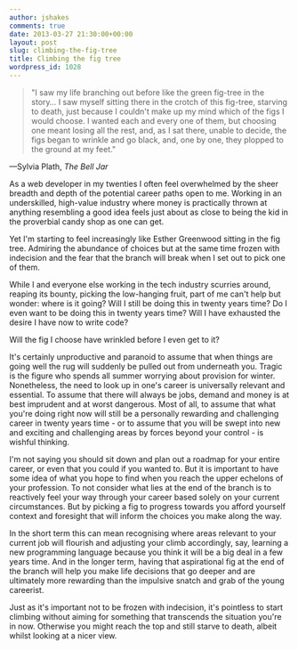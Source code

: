 ```yaml
---
author: jshakes
comments: true
date: 2013-03-27 21:30:00+00:00
layout: post
slug: climbing-the-fig-tree
title: Climbing the fig tree
wordpress_id: 1028
---
```


> "I saw my life branching out before like the green fig-tree in the story… I saw myself sitting there in the crotch of this fig-tree, starving to death, just because I couldn't make up my mind which of the figs I would choose. I wanted each and every one of them, but choosing one meant losing all the rest, and, as I sat there, unable to decide, the figs began to wrinkle and go black, and, one by one, they plopped to the ground at my feet."


—Sylvia Plath, _The Bell Jar_

As a web developer in my twenties I often feel overwhelmed by the sheer breadth and depth of the potential career paths open to me. Working in an underskilled, high-value industry where money is practically thrown at anything resembling a good idea feels just about as close to being the kid in the proverbial candy shop as one can get.

Yet I'm starting to feel increasingly like Esther Greenwood sitting in the fig tree. Admiring the abundance of choices but at the same time frozen with indecision and the fear that the branch will break when I set out to pick one of them.

While I and everyone else working in the tech industry scurries around, reaping its bounty, picking the low-hanging fruit, part of me can't help but wonder: where is it going? Will I still be doing this in twenty years time? Do I even want to be doing this in twenty years time? Will I have exhausted the desire I have now to write code?

Will the fig I choose have wrinkled before I even get to it?

It's certainly unproductive and paranoid to assume that when things are going well the rug will suddenly be pulled out from underneath you. Tragic is the figure who spends all summer worrying about provision for winter. Nonetheless, the need to look up in one's career is universally relevant and essential. To assume that there will always be jobs, demand and money is at best imprudent and at worst dangerous. Most of all, to assume that what you're doing right now will still be a personally rewarding and challenging career in twenty years time - or to assume that you will be swept into new and exciting and challenging areas by forces beyond your control - is wishful thinking.

I'm not saying you should sit down and plan out a roadmap for your entire career, or even that you could if you wanted to. But it is important to have some idea of what you hope to find when you reach the upper echelons of your profession. To not consider what lies at the end of the branch is to reactively feel your way through your career based solely on your current circumstances. But by picking a fig to progress towards you afford yourself context and foresight that will inform the choices you make along the way.

In the short term this can mean recognising where areas relevant to your current job will flourish and adjusting your climb accordingly, say, learning a new programming language because you think it will be a big deal in a few years time. And in the longer term, having that aspirational fig at the end of the branch will help you make life decisions that go deeper and are ultimately more rewarding than the impulsive snatch and grab of the young careerist.

Just as it's important not to be frozen with indecision, it's pointless to start climbing without aiming for something that transcends the situation you're in now. Otherwise you might reach the top and still starve to death, albeit whilst looking at a nicer view.


### 
